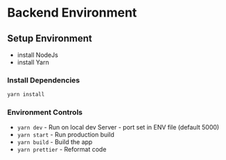 # Backend Environment

## Setup Environment

- install NodeJs
- install Yarn

### Install Dependencies

```bash
yarn install
```

### Environment Controls

- `yarn dev` - Run on local dev Server - port set in ENV file (default 5000)
- `yarn start` - Run production build
- `yarn build` - Build the app
- `yarn prettier` - Reformat code

